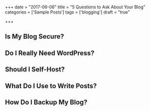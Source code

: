 +++
date = "2017-06-06"
title = "5 Questions to Ask About Your Blog"
categories = ['Sample Posts']
tags = ['blogging']
draft = "true" 

+++

## Is My Blog Secure?

## Do I Really Need WordPress?

## Should I Self-Host?

## What Do I Use to Write Posts?

## How Do I Backup My Blog?
